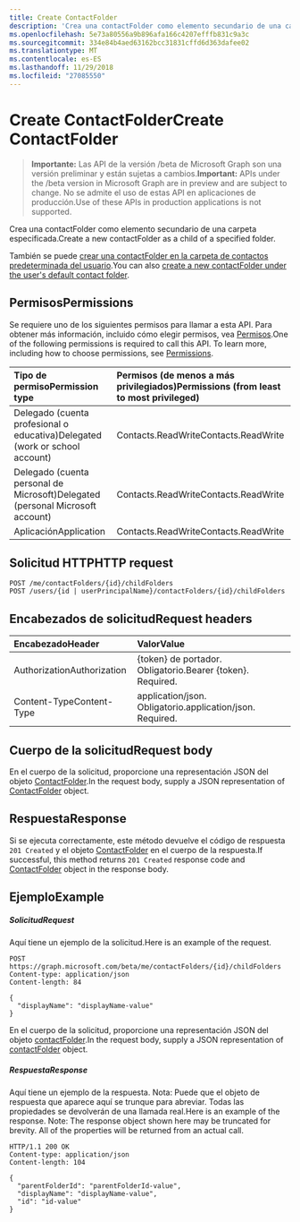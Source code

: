 ```yaml
---
title: Create ContactFolder
description: 'Crea una contactFolder como elemento secundario de una carpeta especificada. '
ms.openlocfilehash: 5e73a80556a9b896afa166c4207efffb831c9a3c
ms.sourcegitcommit: 334e84b4aed63162bcc31831cffd6d363dafee02
ms.translationtype: MT
ms.contentlocale: es-ES
ms.lasthandoff: 11/29/2018
ms.locfileid: "27085550"
---
```

# <a name="create-contactfolder"></a><span data-ttu-id="8f3d1-103">Create ContactFolder</span><span class="sxs-lookup"><span data-stu-id="8f3d1-103">Create ContactFolder</span></span>

> <span data-ttu-id="8f3d1-104">**Importante:** Las API de la versión /beta de Microsoft Graph son una versión preliminar y están sujetas a cambios.</span><span class="sxs-lookup"><span data-stu-id="8f3d1-104">**Important:** APIs under the /beta version in Microsoft Graph are in preview and are subject to change.</span></span> <span data-ttu-id="8f3d1-105">No se admite el uso de estas API en aplicaciones de producción.</span><span class="sxs-lookup"><span data-stu-id="8f3d1-105">Use of these APIs in production applications is not supported.</span></span>

<span data-ttu-id="8f3d1-106">Crea una contactFolder como elemento secundario de una carpeta especificada.</span><span class="sxs-lookup"><span data-stu-id="8f3d1-106">Create a new contactFolder as a child of a specified folder.</span></span> 

<span data-ttu-id="8f3d1-107">También se puede [crear una contactFolder en la carpeta de contactos predeterminada del usuario](user-post-contactfolders.md).</span><span class="sxs-lookup"><span data-stu-id="8f3d1-107">You can also [create a new contactFolder under the user's default contact folder](user-post-contactfolders.md).</span></span>
## <a name="permissions"></a><span data-ttu-id="8f3d1-108">Permisos</span><span class="sxs-lookup"><span data-stu-id="8f3d1-108">Permissions</span></span>
<span data-ttu-id="8f3d1-p102">Se requiere uno de los siguientes permisos para llamar a esta API. Para obtener más información, incluido cómo elegir permisos, vea [Permisos](/graph/permissions-reference).</span><span class="sxs-lookup"><span data-stu-id="8f3d1-p102">One of the following permissions is required to call this API. To learn more, including how to choose permissions, see [Permissions](/graph/permissions-reference).</span></span>

|<span data-ttu-id="8f3d1-111">Tipo de permiso</span><span class="sxs-lookup"><span data-stu-id="8f3d1-111">Permission type</span></span>      | <span data-ttu-id="8f3d1-112">Permisos (de menos a más privilegiados)</span><span class="sxs-lookup"><span data-stu-id="8f3d1-112">Permissions (from least to most privileged)</span></span>              |
|:--------------------|:---------------------------------------------------------|
|<span data-ttu-id="8f3d1-113">Delegado (cuenta profesional o educativa)</span><span class="sxs-lookup"><span data-stu-id="8f3d1-113">Delegated (work or school account)</span></span> | <span data-ttu-id="8f3d1-114">Contacts.ReadWrite</span><span class="sxs-lookup"><span data-stu-id="8f3d1-114">Contacts.ReadWrite</span></span>    |
|<span data-ttu-id="8f3d1-115">Delegado (cuenta personal de Microsoft)</span><span class="sxs-lookup"><span data-stu-id="8f3d1-115">Delegated (personal Microsoft account)</span></span> | <span data-ttu-id="8f3d1-116">Contacts.ReadWrite</span><span class="sxs-lookup"><span data-stu-id="8f3d1-116">Contacts.ReadWrite</span></span>    |
|<span data-ttu-id="8f3d1-117">Aplicación</span><span class="sxs-lookup"><span data-stu-id="8f3d1-117">Application</span></span> | <span data-ttu-id="8f3d1-118">Contacts.ReadWrite</span><span class="sxs-lookup"><span data-stu-id="8f3d1-118">Contacts.ReadWrite</span></span> |

## <a name="http-request"></a><span data-ttu-id="8f3d1-119">Solicitud HTTP</span><span class="sxs-lookup"><span data-stu-id="8f3d1-119">HTTP request</span></span>
<!-- { "blockType": "ignored" } -->
```http
POST /me/contactFolders/{id}/childFolders
POST /users/{id | userPrincipalName}/contactFolders/{id}/childFolders
```
## <a name="request-headers"></a><span data-ttu-id="8f3d1-120">Encabezados de solicitud</span><span class="sxs-lookup"><span data-stu-id="8f3d1-120">Request headers</span></span>
| <span data-ttu-id="8f3d1-121">Encabezado</span><span class="sxs-lookup"><span data-stu-id="8f3d1-121">Header</span></span>       | <span data-ttu-id="8f3d1-122">Valor</span><span class="sxs-lookup"><span data-stu-id="8f3d1-122">Value</span></span> |
|:---------------|:--------|
| <span data-ttu-id="8f3d1-123">Authorization</span><span class="sxs-lookup"><span data-stu-id="8f3d1-123">Authorization</span></span>  | <span data-ttu-id="8f3d1-p103">{token} de portador. Obligatorio.</span><span class="sxs-lookup"><span data-stu-id="8f3d1-p103">Bearer {token}. Required.</span></span>  |
| <span data-ttu-id="8f3d1-126">Content-Type</span><span class="sxs-lookup"><span data-stu-id="8f3d1-126">Content-Type</span></span>  | <span data-ttu-id="8f3d1-p104">application/json. Obligatorio.</span><span class="sxs-lookup"><span data-stu-id="8f3d1-p104">application/json. Required.</span></span>  |

## <a name="request-body"></a><span data-ttu-id="8f3d1-129">Cuerpo de la solicitud</span><span class="sxs-lookup"><span data-stu-id="8f3d1-129">Request body</span></span>
<span data-ttu-id="8f3d1-130">En el cuerpo de la solicitud, proporcione una representación JSON del objeto [ContactFolder](../resources/contactfolder.md).</span><span class="sxs-lookup"><span data-stu-id="8f3d1-130">In the request body, supply a JSON representation of [ContactFolder](../resources/contactfolder.md) object.</span></span>

## <a name="response"></a><span data-ttu-id="8f3d1-131">Respuesta</span><span class="sxs-lookup"><span data-stu-id="8f3d1-131">Response</span></span>

<span data-ttu-id="8f3d1-132">Si se ejecuta correctamente, este método devuelve el código de respuesta `201 Created` y el objeto [ContactFolder](../resources/contactfolder.md) en el cuerpo de la respuesta.</span><span class="sxs-lookup"><span data-stu-id="8f3d1-132">If successful, this method returns `201 Created` response code and [ContactFolder](../resources/contactfolder.md) object in the response body.</span></span>

## <a name="example"></a><span data-ttu-id="8f3d1-133">Ejemplo</span><span class="sxs-lookup"><span data-stu-id="8f3d1-133">Example</span></span>
##### <a name="request"></a><span data-ttu-id="8f3d1-134">Solicitud</span><span class="sxs-lookup"><span data-stu-id="8f3d1-134">Request</span></span>
<span data-ttu-id="8f3d1-135">Aquí tiene un ejemplo de la solicitud.</span><span class="sxs-lookup"><span data-stu-id="8f3d1-135">Here is an example of the request.</span></span>
<!-- {
  "blockType": "request",
  "name": "create_contactfolder_from_contactfolder"
}-->
```http
POST https://graph.microsoft.com/beta/me/contactFolders/{id}/childFolders
Content-type: application/json
Content-length: 84

{
  "displayName": "displayName-value"
}
```
<span data-ttu-id="8f3d1-136">En el cuerpo de la solicitud, proporcione una representación JSON del objeto [contactFolder](../resources/contactfolder.md).</span><span class="sxs-lookup"><span data-stu-id="8f3d1-136">In the request body, supply a JSON representation of [contactFolder](../resources/contactfolder.md) object.</span></span>
##### <a name="response"></a><span data-ttu-id="8f3d1-137">Respuesta</span><span class="sxs-lookup"><span data-stu-id="8f3d1-137">Response</span></span>
<span data-ttu-id="8f3d1-p105">Aquí tiene un ejemplo de la respuesta. Nota: Puede que el objeto de respuesta que aparece aquí se trunque para abreviar. Todas las propiedades se devolverán de una llamada real.</span><span class="sxs-lookup"><span data-stu-id="8f3d1-p105">Here is an example of the response. Note: The response object shown here may be truncated for brevity. All of the properties will be returned from an actual call.</span></span>
<!-- {
  "blockType": "response",
  "truncated": true,
  "@odata.type": "microsoft.graph.contactFolder"
} -->
```http
HTTP/1.1 200 OK
Content-type: application/json
Content-length: 104

{
  "parentFolderId": "parentFolderId-value",
  "displayName": "displayName-value",
  "id": "id-value"
}
```

<!-- uuid: 8fcb5dbc-d5aa-4681-8e31-b001d5168d79
2015-10-25 14:57:30 UTC -->
<!-- {
  "type": "#page.annotation",
  "description": "Create ContactFolder",
  "keywords": "",
  "section": "documentation",
  "tocPath": ""
}-->
